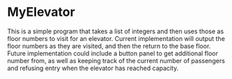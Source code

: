# MyElevator
This is a simple program that takes a list of integers and then uses those as floor numbers to visit for an elevator.
Current implementation will output the floor numbers as they are visited, and then the return to the base floor.
Future implementation could include a button panel to get additional floor number from, as well as keeping track of the current
number of passengers and refusing entry when the elevator has reached capacity.
